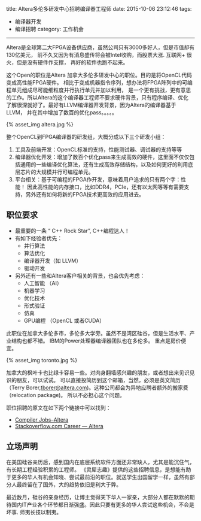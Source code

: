 title: Altera多伦多研发中心招聘编译器工程师
date: 2015-10-06 23:12:46
tags:
  - 编译器开发
  - 编译招聘
category: 工作机会
---

Altera是全球第二大FPGA设备供应商，虽然公司只有3000多好人，但是市值却有130亿美元，
前不久又因为有消息盛传将会被Intel收购，而股票大涨. 互联网+ 很火，但是没有硬件作支撑，
再好的软件也跑不起来。

这个Open的职位是Altera 加拿大多伦多研发中心的职位。目的是将OpenCL代码变成高性能FPGA硬件。
相比于变成机器指令序列，想办法将FPGA阵列中的可编程单元组成尽可能细粒度并行执行单元并加以利用，
是一个更有挑战，更有意思的工作。所以Altera的这个编译器工程师不要求硬件背景，只有程序编译、优化
了解很深就好了。最好有LLVM编译器开发背景，因为Altera的编译器基于LLVM，
并在其中增加了数百的优化pass。。。。。

{% asset_img altera.jpg %}


整个OpenCL到FPGA编译器的研发组，大概分成以下三个研发小组：

1. 工具及前端开发：OpenCL标准的支持，性能测试器、调试器的支持等等
2. 编译器优化开发：增加了数百个优化pass来生成高效的硬件，这里面不仅仅包括通用的一些编译优化算法，还有生成高效存储结构，以及如何更好的利用底层芯片的大规模并行可编程单元。
3. 平台相关：基于可编程的FPGA作开发，意味着用户追求的只有两个字：性能！ 因此高性能的内存接口，比如DDR4，PCIe，还有以太网等等有需要支持，另外还有如何将新的FPGA技术更高效的应用进去。

## 职位要求

- 最重要的一条 “ C++ Rock Star”, C++编程达人！
- 有如下经验者优先：
  - 并行算法
  - 算法优化
  - 编译器开发（如 LLVM）
  - 驱动开发
- 另外还有一些和Altera客户相关的背景，也会优先考虑：
  - 人工智能 （AI）
  - 机器学习
  - 优化技术
  - 形式验证
  - 仿真
  - GPU编程 （OpenCL 或者CUDA）


此职位在加拿大多伦多市，多伦多大学旁。虽然不是湾区硅谷，但是生活水平、产业结构也都不错。
IBM的Power处理器编译器团队也在多伦多。 重点是房价便宜。

{% asset_img toronto.jpg %}

加拿大的枫叶卡也比绿卡容易一些。对肉身翻墙感兴趣的朋友，或者想出来见识见识的朋友，可以试试。
可以直接投简历到这个邮箱，当然，必须是英文简历 （Terry Borer,tborer@altera.com)。这种公司都会为异地应聘者额外的搬家费（relocation package)。
所以不必担心这个问题。

职位招聘的原文在如下两个链接中可以找到：

- [Compiler Jobs–Altera](http://compilerjobs.com/db/jobs_view.php?editid1=1017)
- [Stackoverflow.com Career — Altera](http://careers.stackoverflow.com/jobs/84886/c-plus-plus-rock-star-altera)


## 立场声明

在美国硅谷亲历后，感到国内在底层系统软件方面还非常缺人，尤其是能沉住气，有长期工程经验积累的工程师。 《灵犀志趣》提供的这些招聘信息，是想能有助于更多的华人有机会知晓、尝试最前沿的职位。就送学生出国留学一样，虽然有部分人最终留在了国外，大的趋势依旧是利大于弊。

最近数月，硅谷的亲身经历，让博主觉得天下华人一家亲，大部分人都在默默的期待国内IT产业各个环节都日渐强盛。因此只要有更多的华人尝试这些机会，不会是坏事. 师夷长技以制夷。
